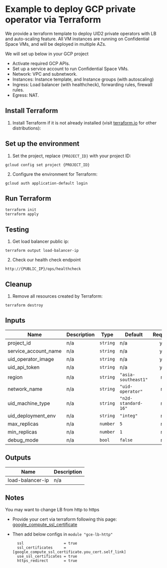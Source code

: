 # Example to deploy GCP private operator via Terraform

We provide a terraform template to deploy UID2 private operators with LB and auto-scaling feature. All VM instances are
running on Confidential Space VMs, and will be deployed in multiple AZs.

We will set up below in your GCP project
- Activate required GCP APIs. 
- Set up a service account to run Confidential Space VMs.
- Network: VPC and subnetwork.
- Instances: Instance template, and Instance groups (with autoscaling)
- Ingress: Load balancer (with healthcheck), forwarding rules, firewall rules.
- Egress: NAT.

## Install Terraform

1. Install Terraform if it is not already installed (visit [terraform.io](https://terraform.io) for other
   distributions):

## Set up the environment

1. Set the project, replace `{PROJECT_ID}` with your project ID:

```
gcloud config set project {PROJECT_ID}
```

2. Configure the environment for Terraform:

```
gcloud auth application-default login
```

## Run Terraform

```
terraform init
terraform apply
```

## Testing

1. Get load balancer public ip:

```
terraform output load-balancer-ip
```

2. Check our health check endpoint

```
http://{PUBLIC_IP}/ops/healthcheck
```

## Cleanup

1. Remove all resources created by Terraform:

```
terraform destroy
```

## Inputs

| Name                 | Description | Type     | Default             | Required |
|----------------------|-------------|----------|---------------------|:--------:|
| project_id           | n/a         | `string` | n/a                 |   yes    |
| service_account_name | n/a         | `string` | n/a                 |   yes    |
| uid_operator_image   | n/a         | `string` | n/a                 |   yes    |
| uid_api_token        | n/a         | `string` | n/a                 |   yes    |
| region               | n/a         | `string` | `"asia-southeast1"` |    no    |
| network_name         | n/a         | `string` | `"uid-operator"`    |    no    |
| uid_machine_type     | n/a         | `string` | `"n2d-standard-16"` |    no    |
| uid_deployment_env   | n/a         | `string` | `"integ"`           |    no    |
| max_replicas         | n/a         | `number` | `5`                 |    no    |
| min_replicas         | n/a         | `number` | `1`                 |    no    |
| debug_mode           | n/a         | `bool`   | `false`             |    no    |

## Outputs

| Name             | Description |
|------------------|-------------|
| load-balancer-ip | n/a         |

## Notes

You may want to change LB from http to https

- Provide your cert via terraform following this page:
  [google_compute_ssl_certificate](https://registry.terraform.io/providers/hashicorp/google/latest/docs/resources/compute_ssl_certificate.html)

- Then add below configs in `module "gce-lb-http"`

  ```
    ssl                  = true
    ssl_certificates     = [google_compute_ssl_certificate.you_cert.self_link]
    use_ssl_certificates = true
    https_redirect       = true
  ```
